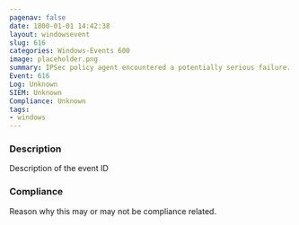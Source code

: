 ```yaml
---
pagenav: false
date: 1800-01-01 14:42:38
layout: windowsevent
slug: 616
categories: Windows-Events 600
image: placeholder.png
summary: IPSec policy agent encountered a potentially serious failure.
Event: 616
Log: Unknown
SIEM: Unknown
Compliance: Unknown
tags:
- windows
---
```


### Description

Description of the event ID

### Compliance

Reason why this may or may not be compliance related.
